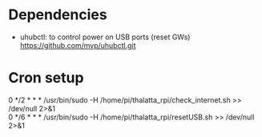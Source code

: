 # Dependencies

* uhubctl: to control power on USB ports (reset GWs) <br/>
https://github.com/mvp/uhubctl.git

# Cron setup

0 */2 * * * /usr/bin/sudo -H /home/pi/thalatta_rpi/check_internet.sh >> /dev/null 2>&1 <br/>
0 */6 * * * /usr/bin/sudo -H /home/pi/thalatta_rpi/resetUSB.sh >> /dev/null 2>&1

